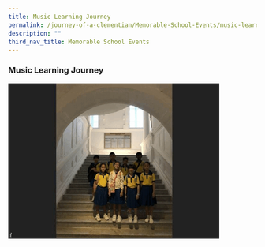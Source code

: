 ```yaml
---
title: Music Learning Journey
permalink: /journey-of-a-clementian/Memorable-School-Events/music-learning-journey/
description: ""
third_nav_title: Memorable School Events
---
```

### Music Learning Journey

<img src="/images/music%20learning%20journey.gif" 
     style="width:85%">